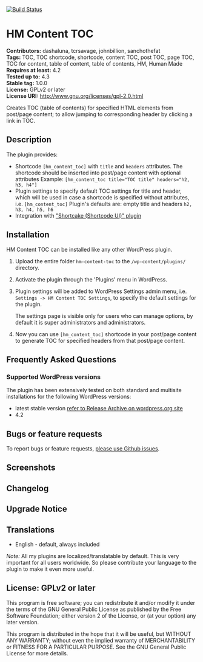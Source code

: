 [![Build Status](https://travis-ci.org/dashaluna/hm-content-toc.svg?branch=master)](https://travis-ci.org/dashaluna/hm-content-toc)

# HM Content TOC #
**Contributors:** dashaluna, tcrsavage, johnbillion, sanchothefat  
**Tags:** TOC, TOC shortcode, shortcode, content TOC, post TOC, page TOC, TOC for content, table of content, table of contents, HM, Human Made  
**Requires at least:** 4.2  
**Tested up to:** 4.3  
**Stable tag:** 1.0.0  
**License:** GPLv2 or later  
**License URI:** http://www.gnu.org/licenses/gpl-2.0.html  

Creates TOC (table of contents) for specified HTML elements from post/page content; to allow jumping to corresponding header by clicking a link in TOC.

## Description ##

The plugin provides:

* Shortcode `[hm_content_toc]` with `title` and `headers` attributes.
 The shortcode should be inserted into post/page content with optional attributes
 Example: `[hm_content_toc title="TOC title" headers="h2, h3, h4"]`
* Plugin settings to specify default TOC settings for title and header, which will
 be used in case a shortcode is specified without attributes, i.e. `[hm_content_toc]`
 Plugin's defaults are: empty title and headers `h2, h3, h4, h5, h6`
* Integration with ["Shortcake (Shortcode UI)" plugin](https://wordpress.org/plugins/shortcode-ui/)

## Installation ##

HM Content TOC can be installed like any other WordPress plugin.

1. Upload the entire folder `hm-content-toc` to the `/wp-content/plugins/` directory.
2. Activate the plugin through the 'Plugins' menu in WordPress.
3. Plugin settings will be added to WordPress Settings admin menu,
   i.e. `Settings -> HM Content TOC Settings`, to specify the default settings for the
   plugin.

   The settings page is visible only for users who can manage options, by default
   it is super administrators and administrators.
4. Now you can use `[hm_content_toc]` shortcode in your post/page content to generate
   TOC for specified headers from that post/page content.

## Frequently Asked Questions ##

### Supported WordPress versions ###

The plugin has been extensively tested on both standard and multisite installations
for the following WordPress versions:

* latest stable version [refer to Release Archive on wordpress.org site](https://wordpress.org/download/release-archive/)
* 4.2

## Bugs or feature requests ##

To report bugs or feature requests, [please use Github issues](https://github.com/dashaluna/hm-content-toc/issues).

## Screenshots ##

## Changelog ##

## Upgrade Notice ##

## Translations ##

* English - default, always included

*Note:* All my plugins are localized/translatable by default. This is very important for
all users worldwide. So please contribute your language to the plugin to make it even more useful.

## License: GPLv2 or later ##

This program is free software; you can redistribute it and/or modify
it under the terms of the GNU General Public License as published by
the Free Software Foundation; either version 2 of the License, or
(at your option) any later version.

This program is distributed in the hope that it will be useful,
but WITHOUT ANY WARRANTY; without even the implied warranty of
MERCHANTABILITY or FITNESS FOR A PARTICULAR PURPOSE.  See the
GNU General Public License for more details.
